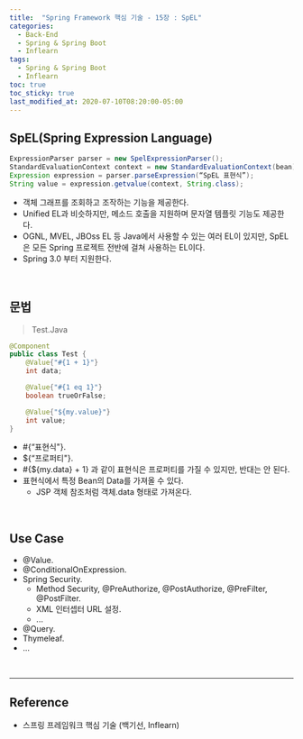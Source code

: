 ```yaml
---
title:  "Spring Framework 핵심 기술 - 15장 : SpEL"
categories:
  - Back-End
  - Spring & Spring Boot
  - Inflearn
tags:
  - Spring & Spring Boot
  - Inflearn
toc: true
toc_sticky: true
last_modified_at: 2020-07-10T08:20:00-05:00
---
```


## SpEL(Spring Expression Language)

```java
ExpressionParser parser = new SpelExpressionParser();
StandardEvaluationContext context = new StandardEvaluationContext(bean);
Expression expression = parser.parseExpression(“SpEL 표현식”);
String value = expression.getvalue(context, String.class);
```

* 객체 그래프를 조회하고 조작하는 기능을 제공한다.
* Unified EL과 비슷하지만, 메소드 호출을 지원하며 문자열 템플릿 기능도 제공한다.
* OGNL, MVEL, JBOss EL 등 Java에서 사용할 수 있는 여러 EL이 있지만, SpEL은 모든 Spring 프로젝트 전반에 걸쳐 사용하는 EL이다.
* Spring 3.0 부터 지원한다.

<br>

## 문법

> Test.Java

```java
@Component
public class Test {
	@Value{"#{1 + 1}"}
	int data;

	@Value{"#{1 eq 1}"}
	boolean trueOrFalse;

	@Value{"${my.value}"}
	int value;
}
```

* #{“표현식"}.
* ${“프로퍼티"}.
* #{${my.data} + 1} 과 같이 표현식은 프로퍼티를 가질 수 있지만, 반대는 안 된다.
* 표현식에서 특정 Bean의 Data를 가져올 수 있다.
	* JSP 객체 참조처럼 객체.data 형태로 가져온다.

<br>

## Use Case

* @Value.
* @ConditionalOnExpression.
* Spring Security.
	* Method Security, @PreAuthorize, @PostAuthorize, @PreFilter, @PostFilter.
	* XML 인터셉터 URL 설정.
	* ...
* @Query.
* Thymeleaf.
* ...

<br>

---

## Reference

*	스프링 프레임워크 핵심 기술 (백기선, Inflearn)
